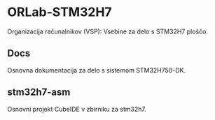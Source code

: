 # ORLab-STM32H7
Organizacija računalnikov (VSP): Vsebine za delo s STM32H7 ploščo.

## Docs	

Osnovna dokumentacija za delo s sistemom STM32H750-DK.

## stm32h7-asm

Osnovni projekt CubeIDE v zbirniku za stm32h7.
